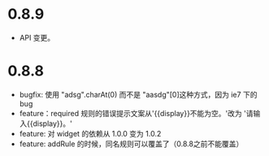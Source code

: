 0.8.9
=====

*   API 变更。


0.8.8
======

*   bugfix: 使用 "adsg".charAt(0) 而不是 "aasdg"[0]这种方式，因为 ie7 下的 bug
*   feature：required 规则的错误提示文案从'{{display}}不能为空。'改为 '请输入{{display}}。'
*   feature: 对 widget 的依赖从 1.0.0 变为 1.0.2
*   feature: addRule 的时候，同名规则可以覆盖了（0.8.8之前不能覆盖）
